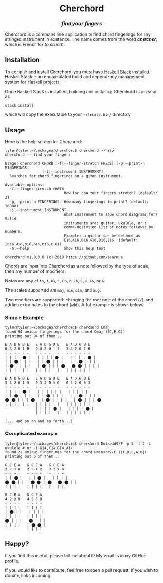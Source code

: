 <div align="center">
	<h1>Cherchord</h1>
    <h3><i>find your fingers</i></h3>
</div>

Cherchord is a command line application to find chord fingerings for any stringed instrument in existence. The name comes from the word **_chercher_**, which is French for _to search_.

## Installation

To compile and install Cherchord, you must have [Haskell Stack](https://docs.haskellstack.org/en/stable/README/) installed. Haskell Stack is an encapsulated build and dependency management system for Haskell projects.

Once Haskell Stack is installed, building and installing Cherchord is as easy as

```
stack install
```

which will copy the executable to your `~/local/.bin/` directory.

## Usage

Here is the help screen for Cherchord:

```
tyler@tyler:~/packages/cherchord$ cherchord --help
cherchord -- find your fingers

Usage: cherchord CHORD [-f|--finger-stretch FRETS] [-p|--print-n FINGERINGS]
                 [-i|--instrument INSTRUMENT]
  Searches for chord fingerings on a given instrument.

Available options:
  -f,--finger-stretch FRETS
                           How far can your fingers stretch? (default: 3)
  -p,--print-n FINGERINGS  How many fingerings to print? (default: 10000)
  -i,--instrument INSTRUMENT
                           What instrument to show chord diagrams for? Valid
                           instruments are: guitar, ukulele, or a
                           comma-delimited list of notes followed by numbers.
                           Example: a guitar can be defined as
                           E16,A16,D16,G16,B16,E16. (default: [E16,A16,D16,G16,B16,E16])
  -h,--help                Show this help text

cherchord v1.0.0.0 (c) 2019 https://github.com/aearnus
```

Chords are input into Cherchord as a note followed by the type of scale, then any number of modifiers.

Notes are any of `Ab`, `A`, `Bb`, `C`, `Db`, `D`, `Eb`, `E`, `F`, `Gb`, or `G`.

The scales supported are `maj`, `min`, `dim`, and `aug`.

Two modifiers are supported: changing the root note of the chord (`/`), and adding extra notes to the chord (`add`). A full example is shown below.

### Simple Example

```
tyler@tyler:~/packages/cherchord$ cherchord Cmaj
found 94 unique fingerings for the chord Cmaj ([C,E,G])
printing out 94 of them...

E A D G B E   E A D G B E   E A D G B E 
0 3 2 0 1 0   0 3 2 0 1 3   3 3 2 0 1 0 
- - - - - -   - - - - - -   - - - - - - 
| | | | ⬤ |   | | | | ⬤ |   | | | | ⬤ | 
| | ⬤ | | |   | | ⬤ | | |   | | ⬤ | | | 
| ⬤ | | | |   | ⬤ | | | ⬤   ⬤ ⬤ | | | | 
| | | | | |   | | | | | |   | | | | | | 

E A D G B E   E A D G B E   E A D G B E 
3 3 2 0 1 3   0 3 2 0 5 0   0 3 2 0 5 3 
- - - - - -   - - - - - -   - - - - - - 
| | | | ⬤ |   | | | | | |   | | | | | | 
| | ⬤ | | |   | | ⬤ | | |   | | ⬤ | | | 
⬤ ⬤ | | | ⬤   | ⬤ | | | |   | ⬤ | | | ⬤ 
| | | | | |   | | | | | |   | | | | | | 
              | | | | ⬤ |   | | | | ⬤ | 
              | | | | | |   | | | | | | 
			  
(... and so on and so forth...)
```

### Complicated example 

```
tyler@tyler:~/packages/cherchord$ cherchord Dminadd9/F -p 5 -f 2 -i ukulele # or -i G14,C14,E14,A14
found 21 unique fingerings for the chord Dminadd9/F ([F,D,F,A,B])
printing out 5 of them...

G C E A   G C E A   G C E A 
2 2 1 0   2 2 1 2   2 2 X 0 
- - - -   - - - -   - - - - 
| | ⬤ |   | | ⬤ |   | | | | 
⬤ ⬤ | |   ⬤ ⬤ | ⬤   ⬤ ⬤ | | 
| | | |   | | | |   | | | | 

G C E A   G C E A 
4 2 X 0   4 5 5 0 
- - - -   - - - - 
| | | |   | | | | 
| ⬤ | |   | | | | 
| | | |   | | | | 
⬤ | | |   ⬤ | | | 
| | | |   | ⬤ ⬤ | 
          | | | | 
```

## Happy?

If you find this useful, please tell me about it! My email is in my GitHub profile. 

If you would like to contribute, feel free to open a pull request. If you wish to donate, links incoming.
